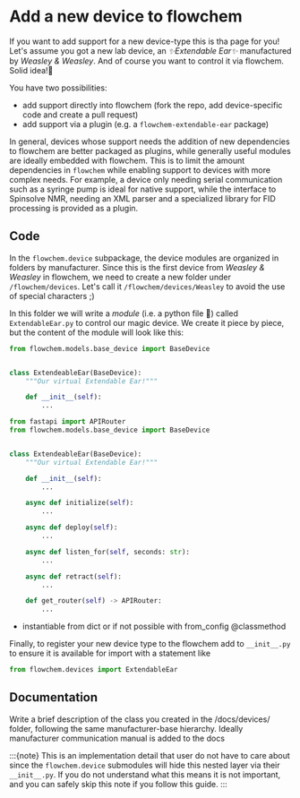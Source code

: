 # Add a new device to flowchem

If you want to add support for a new device-type this is tha page for you!
Let's assume you got a new lab device, an _✨Extendable Ear✨_ manufactured by _Weasley & Weasley_.
And of course you want to control it via flowchem. Solid idea!👏

You have two possibilities:
* add support directly into flowchem (fork the repo, add device-specific code and
create a pull request)
* add support via a plugin (e.g. a `flowchem-extendable-ear` package)

In general, devices whose support needs the addition of new dependencies to flowchem are better packaged as plugins,
while generally useful modules are ideally embedded with flowchem.
This is to limit the amount dependencies in `flowchem` while enabling support to devices with more complex needs.
For example, a device only needing serial communication such as a syringe pump is ideal for native support, while the
interface to Spinsolve NMR, needing an XML parser and a specialized library for FID processing is provided
as a plugin.

##

## Code
In the `flowchem.device` subpackage, the device modules are organized in folders by manufacturer.
Since this is the first device from _Weasley & Weasley_ in flowchem, we need to create a new folder under
`/flowchem/devices`. Let's call it `/flowchem/devices/Weasley` to avoid the use of special characters ;)

In this folder we will write a _module_ (i.e. a python file 🐍) called `ExtendableEar.py` to control our magic device.
We create it piece by piece, but the content of the module will look like this:

```python
from flowchem.models.base_device import BaseDevice


class ExtendeableEar(BaseDevice):
    """Our virtual Extendable Ear!"""

    def __init__(self):
        ...

```



```python
from fastapi import APIRouter
from flowchem.models.base_device import BaseDevice


class ExtendeableEar(BaseDevice):
    """Our virtual Extendable Ear!"""

    def __init__(self):
        ...

    async def initialize(self):
        ...

    async def deploy(self):
        ...

    async def listen_for(self, seconds: str):
        ...

    async def retract(self):
        ...

    def get_router(self) -> APIRouter:
        ...

```
- instantiable from dict or if not possible with from_config @classmethod

Finally, to register your new device type to the flowchem
add to `__init__.py` to ensure it is available for import with a statement like
```python
from flowchem.devices import ExtendableEar
```


## Documentation
Write a brief description of the class you created in the /docs/devices/ folder, following the same manufacturer-base hierarchy.
Ideally manufacturer communication manual is added to the docs

:::{note}
This is an implementation detail that user do not have to care about since the `flowchem.device` submodules will hide
this nested layer via their `__init__.py`. If you do not understand what this means it is not important, and you can
safely skip this note if you follow this guide.
:::
